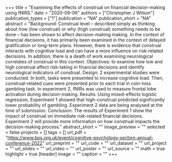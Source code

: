+++
title = "Examining the effects of construal on financial decision-making using fNIRS."
date = "2020-09-06"
authors = ["Christopher J Wilson"]
publication_types = ["1"]
publication = "NA"
publication_short = "NA"
abstract = "Background: Construal level – described simply as thinking about how (low construal) or why (high construal) something needs to be done – has been shown to affect decision-making making. In the context of financial decisions, it has primarily been examined in the context of delayed gratification or long-term plans. However, there is evidence that construal interacts with cognitive load and can have a more influence on risk-related decisions. In addition, there is a death of work examining neurological correlates of construal in this context. Objectives: to examine how low and high construal affect risk-taking in financial decisions and identify neurological indicators of construal. Design: 2 experimental studies were conducted. In both, tasks were presented to increase cognitive load. Then, construal-related cues were presented prior to each trial in coin-toss gambling task. In experiment 2, fNIRs was used to measure frontal lobe activation during decision-making. Results:  Using mixed-effects logistic regression, Experiment 1 showed that high-construal predicted significantly lower probability of gambling. Experiment 2 data are being analysed at the time of submission. Conclusion: The results of Experiment 1 show the impact of construal on immediate risk-related financial decisions. Experiment 2 will provide more information on how construal impacts the decision-making process."
abstract_short = ""
image_preview = ""
selected = false
projects = []
tags = []
url_pdf = "https://www.bps.org.uk/event/cognitive-psychology-section-annual-conference-2022"
url_preprint = ""
url_code = ""
url_dataset = ""
url_project = ""
url_slides = ""
url_video = ""
url_poster = ""
url_source = ""
math = true
highlight = true
[header]
image = ""
caption = ""
+++
